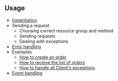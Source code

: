 ## Usage

* [Instantiation](instantiation.md)
* Sending a request
  * Choosing correct resource group and method
  * Sending requests
  * Dealing with exceptions
* [Error handling](error_handling.md)  
* Examples
  + [How to create an order](examples/create_order.md)
  + [How to receive the list of orders](examples/fetch_orders.md)
  + [How to handle all Client's exceptions](examples/complete_error_handling_example.md)
* [Event handling](event_handing.md)
